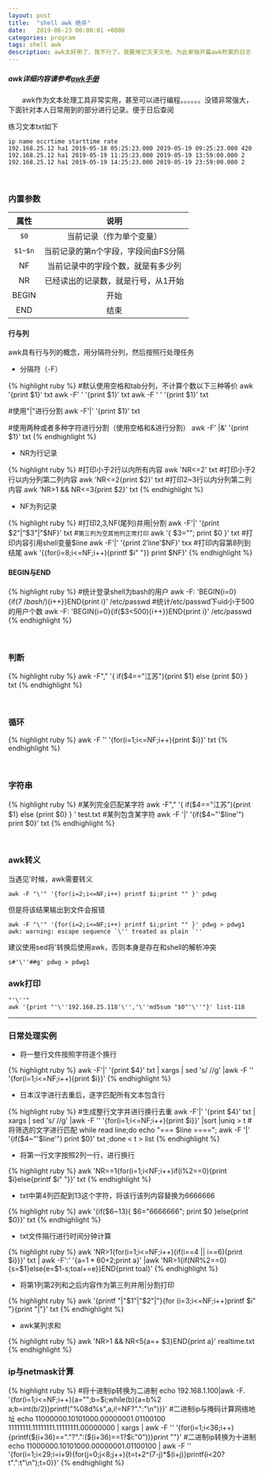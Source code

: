 ```yaml
---
layout: post
title:  "shell awk 绝杀"
date:   2019-06-23 00:00:01 +0800
categories: program
tags: shell awk
description: awk太好用了，我不行了，我要用它灭天灭地，为此单独开篇awk积累的日志
---
```

##### awk详细内容请参考[awk手册](http://www.gnu.org/software/gawk/manual/gawk.html)

&emsp;&emsp;awk作为文本处理工具非常实用，甚至可以进行编程。。。。。。没错非常强大，下面针对本人日常用到的部分进行记录。便于日后查阅

练习文本txt如下

    ip name occrtime starttime rate
    192.168.25.12 ha1 2019-05-18 05:25:23.000 2019-05-19 09:25:23.000 420
    192.168.25.12 ha1 2019-05-19 11:25:23.000 2019-05-19 13:59:00.000 2
    192.168.25.12 ha1 2019-05-19 14:25:23.000 2019-05-19 23:59:00.000 2

&nbsp;

### 内置参数

|属性|说明|
|:-:|:-:|
|`$0`|当前记录（作为单个变量）|
|`$1~$n`|当前记录的第n个字段，字段间由FS分隔|
|NF|当前记录中的字段个数，就是有多少列|
|NR|已经读出的记录数，就是行号，从1开始|
|BEGIN|开始|
|END|结束|

#### 行与列

awk具有行与列的概念，用分隔符分列，然后按照行处理任务

* 分隔符（-F）

{% highlight ruby %}
#默认使用空格和tab分列，不计算个数以下三种等价
awk '{print $1}' txt
awk -F' ' '{print $1}' txt
awk -F ' ' '{print $1}' txt

#使用"|"进行分割
awk -F'|' '{print $1}' txt

#使用两种或者多种字符进行分割（使用空格和&进行分割）
awk -F' |&' '{print $1}' txt
{% endhighlight %}

* NR为行记录

{% highlight ruby %}
#打印小于2行以内所有内容
awk 'NR<=2' txt
#打印小于2行以内分列第二列内容
awk 'NR<=2{print $2}' txt
#打印2~3行以内分列第二列内容
awk 'NR>1 && NR<=3{print $2}' txt
{% endhighlight %}

* NF为列记录

{% highlight ruby %}
#打印2,3,NF(尾列)并用|分割
awk -F'|' '{print $2"|"$3"|"$NF}' txt
#`第三列为空其他列正常打印`
awk '{ $3=""; print $0 }' txt
#打印内容引用shell变量$line
awk -F'|' '{print $2'$line'$NF}' txx
#打印内容第8列到结尾
awk '{{for(i=8;i<=NF;i++){printf $i" "}} print $NF}'
{% endhighlight %}

#### BEGIN与END

{% highlight ruby %}
#统计登录shell为bash的用户
awk -F: 'BEGIN{i=0}{if($7~/bash$/){i++}}END{print i}' /etc/passwd
#统计/etc/passwd下uid小于500的用户个数
awk -F: 'BEGIN{i=0}{if($3<500){i++}}END{print i}' /etc/passwd
{% endhighlight %}

&nbsp;

### 判断

{% highlight ruby %}
awk  -F","  '{ if($4=="江苏"){print $1} else {print  $0} } txt
{% endhighlight %}

&nbsp;

### 循环

{% highlight ruby %}
awk -F '' '{for(i=1;i<=NF;i++){print $i}}' txt
{% endhighlight %}

&nbsp;

### 字符串

{% highlight ruby %}
#某列完全匹配某字符
awk  -F","  '{ if($4=="江苏"){print $1} else {print  $0} } '  test.txt
#某列包含某字符
awk -F '|' '{if($4~"'$line'") print $0}' txt
{% endhighlight %}

&nbsp;

### awk转义

当遇见\'时候，awk需要转义

    awk -F "\'" '{for(i=2;i<=NF;i++) printf $i;print "" }' pdwg

但是将该结果输出到文件会报错

    awk -F "\'" '{for(i=2;i<=NF;i++) printf $i;print "" }' pdwg > pdwg1
    awk: warning: escape sequence `\'' treated as plain `''

建议使用sed将\'转换后使用awk，否则本身是存在和shell的解析冲突

    s#'\''##g' pdwg > pdwg1

### awk打印

    "'\''"
    awk '{print "'\''192.168.25.118'\'','\''md5sum "$0"'\''"}' list-118

------------------------

### 日常处理实例

* 将一整行文件按照字符逐个换行

{% highlight ruby %}
awk -F'|' '{print $4}' txt | xargs | sed 's/ //g' |awk -F '' '{for(i=1;i<=NF;i++){print $i}}'
{% endhighlight %}

* 日本汉字进行去重后，逐字匹配所有文本包含行

{% highlight ruby %}
#生成整行文字并进行换行去重
awk -F'|' '{print $4}' txt | xargs | sed 's/ //g' |awk -F '' '{for(i=1;i<=NF;i++){print $i}}' |sort |uniq  > t
#将筛选的文字进行匹配
while read line;do echo "=== $line ===="; awk -F '|' '{if($4~"'$line'") print $0}' txt   ;done < t > list
{% endhighlight %}

* 将第一行文字按照2列一行，进行换行

{% highlight ruby %}
awk  'NR==1{for(i=1;i<NF;i++)if(i%2==0){print $i}else{printf $i" "}}' txt
{% endhighlight %}

* txt中第4列匹配到13这个字符，将该行该列内容替换为6666666

{% highlight ruby %}
awk '{if($6~13){ $6="6666666"; print $0 }else{print $0}}' txt
{% endhighlight %}

* txt文件隔行进行时间分钟计算

{% highlight ruby %}
awk 'NR>1{for(i=1;i<=NF;i++){if(i==4 || i==6){print $i}}}' txt | awk -F':' '{a=$1*60+$2;print a}' |awk 'NR>1{if(NR%2==0){s=$1}else{e=$1-s;toal+=e}}END{print toal}'
{% endhighlight %}

* 将第1列第2列和之后内容作为第三列并用\|分割打印

{% highlight ruby %}
awk '{printf "|"$1"|"$2"|"}{for (i=3;i<=NF;i++)printf $i" "}{print "|"}' txt
{% endhighlight %}

* awk某列求和

{% highlight ruby %}
awk 'NR>1 && NR<5{a=+ $3}END{print a}'  realtime.txt
{% endhighlight %}

### ip与netmask计算

{% highlight ruby %}
#将十进制ip转换为二进制
echo 192.168.1.100|awk -F. '{for(i=1;i<=NF;i++){a="";b=$i;while(b){a=b%2 a;b=int(b/2)}printf("%08d%s",a,i!=NF?".":"\n")}}'
#二进制ip与掩码计算网络地址
echo 11000000.10101000.00000001.01100100 11111111.11111111.11111111.00000000 | xargs | awk -F '' '{for(i=1;i<36;i++){printf($(i+36)=="."?".":($(i+36)==1?$i:"0"))}print ""}'
#二进制ip转换为十进制
echo 11000000.10101000.00000001.01100100 | awk -F '' '{for(i=1;i<29;i=i+9){for(j=0;j<8;j++){t=t+2^(7-j)*$(i+j)}printf(i<20?t".":t"\n");t=0}}'
{% endhighlight %}
